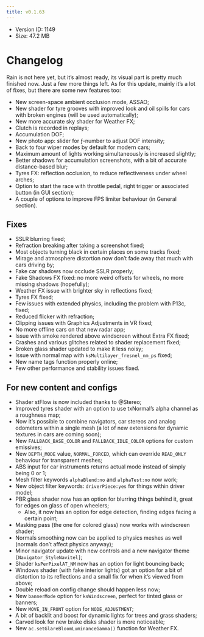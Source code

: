 ```yaml
---
title: v0.1.63
---
```


*   Version ID: 1149
*   Size: 47.2 MB

# Changelog

Rain is not here yet, but it’s almost ready, its visual part is pretty much finished now. Just a few more things left. As for this update, mainly it’s a lot of fixes, but there are some new features too:

*   New screen-space ambient occlusion mode, ASSAO;
*   New shader for tyre grooves with improved look and oil spills for cars with broken engines (will be used automatically);
*   New more accurate sky shader for Weather FX;
*   Clutch is recorded in replays;
*   Accumulation DOF;
*   New photo app: slider for ƒ-number to adjust DOF intensity;
*   Back to four wiper modes by default for modern cars;
*   Maximum amount of lights working simultaneously is increased slightly;
*   Better shadows for accumulation screenshots, with a bit of accurate distance-based blur;
*   Tyres FX: reflection occlusion, to reduce reflectiveness under wheel arches;
*   Option to start the race with throttle pedal, right trigger or associated button (in GUI section);
*   A couple of options to improve FPS limiter behaviour (in General section).

## Fixes

*   SSLR blurring fixed;
*   Refraction breaking after taking a screenshot fixed;
*   Most objects turning black in certain places on some tracks fixed;
*   Mirage and atmosphere distortion now don’t fade away that much with cars driving by;
*   Fake car shadows now occlude SSLR properly;
*   Fake Shadows FX fixed: no more weird offsets for wheels, no more missing shadows (hopefully);
*   Weather FX issue with brighter sky in reflections fixed;
*   Tyres FX fixed;
*   Few issues with extended physics, including the problem with P13c, fixed;
*   Reduced flicker with refraction;
*   Clipping issues with Graphics Adjustments in VR fixed;
*   No more offline cars on that new radar app;
*   Issue with smoke rendered above windscreen without Extra FX fixed;
*   Crashes and various glitches related to shader replacement fixed;
*   Broken glass shader updated to make it less noisy;
*   Issue with normal map with `ksMultilayer_fresnel_nm_ps` fixed;
*   New name tags function properly online;
*   Few other performance and stability issues fixed.

## For new content and configs

*   Shader stFlow is now included thanks to @Stereo;
*   Improved tyres shader with an option to use txNormal’s alpha channel as a roughness map;
*   Now it’s possible to combine navigators, car stereos and analog odometers within a single mesh (a lot of new extensions for dynamic textures in cars are coming soon);
*   New `FALLBACK_BASE_COLOR` and `FALLBACK_IDLE_COLOR` options for custom emissives;
*   New `DEPTH_MODE` value, `NORMAL_FORCED`, which can override `READ_ONLY` behaviour for transparent meshes;
*   ABS input for car instruments returns actual mode instead of simply being 0 or 1;
*   Mesh filter keywords `alphaBlend:no` and `alphaTest:no` now work;
*   New object filter keywords: `driverPiece:yes` for things within driver model;
*   PBR glass shader now has an option for blurring things behind it, great for edges on glass of open wheelers;
    *   Also, it now has an option for edge detection, finding edges facing a certain point;
*   Masking pass (the one for colored glass) now works with windscreen shader;
*   Normals smoothing now can be applied to physics meshes as well (normals don’t affect physics anyway);
*   Minor navigator update with new controls and a new navigator theme `[Navigator_StyleNavitel]`;
*   Shader `ksPerPixelAT_NM` now has an option for light bouncing back;
*   Windows shader (with fake interior lights) got an option for a bit of distortion to its reflections and a small fix for when it’s viewed from above;
*   Double reload on config change should happen less now;
*   New `bannerMode` option for `ksWindscreen`, perfect for tinted glass or banners;
*   New `MOVE_IN_FRONT` option for `NODE_ADJUSTMENT`;
*   A bit of backlit and boost for dynamic lights for trees and grass shaders;
*   Carved look for new brake disks shader is more noticeable;
*   New `ac.setGlareBloomLuminanceGamma()` function for Weather FX.
